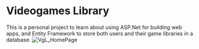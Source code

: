 # Videogames Library

This is a personal project to learn about using ASP.Net for building web apps, and Entity Framework to store both users and their game libraries in a database.
![VgL_HomePage](https://user-images.githubusercontent.com/26210780/128618239-0223dcf5-c742-4afd-9d5a-888e6e99108f.png)

